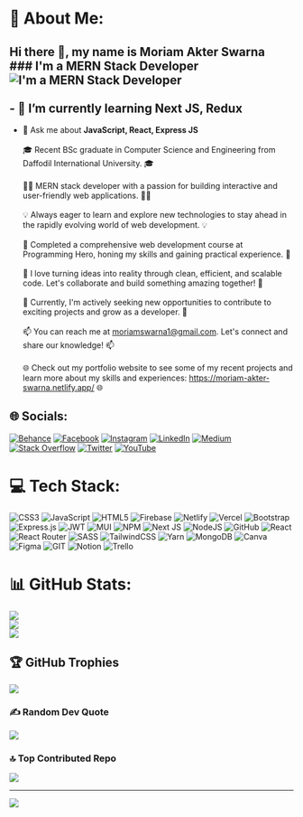 # 💫 About Me:
## Hi there 👋, my name is Moriam Akter Swarna<br>### I'm a MERN Stack Developer <br>![I'm a MERN Stack Developer](https://media.licdn.com/dms/image/D5616AQGBq2snEtDCbg/profile-displaybackgroundimage-shrink_350_1400/0/1696325097585?e=1701907200&v=beta&t=4XV98tBTVkVgqa-8wiGz06fMtIHKfdnUlU9elkiNKcY)<br><br>- 🌱 I’m currently learning **Next JS, Redux**
- 💬 Ask me about **JavaScript, React, Express JS** <br> <br>🎓 Recent BSc graduate in Computer Science and Engineering from Daffodil International University. 🎓<br><br>👩‍💻 MERN stack developer with a passion for building interactive and user-friendly web applications. 👩‍💻<br><br>💡 Always eager to learn and explore new technologies to stay ahead in the rapidly evolving world of web development. 💡<br><br>🌟 Completed a comprehensive web development course at Programming Hero, honing my skills and gaining practical experience. 🌟<br><br>🚀 I love turning ideas into reality through clean, efficient, and scalable code. Let's collaborate and build something amazing together! 🚀<br><br>🌱 Currently, I'm actively seeking new opportunities to contribute to exciting projects and grow as a developer. 🌱<br><br>📫 You can reach me at moriamswarna1@gmail.com. Let's connect and share our knowledge! 📫<br><br>🌐 Check out my portfolio website to see some of my recent projects and learn more about my skills and experiences: https://moriam-akter-swarna.netlify.app/ 🌐


## 🌐 Socials:
[![Behance](https://img.shields.io/badge/Behance-1769ff?logo=behance&logoColor=white)](https://behance.net/moriamswarna) [![Facebook](https://img.shields.io/badge/Facebook-%231877F2.svg?logo=Facebook&logoColor=white)](https://facebook.com/mariam.swarna.76) [![Instagram](https://img.shields.io/badge/Instagram-%23E4405F.svg?logo=Instagram&logoColor=white)](https://instagram.com/onindita_ms) [![LinkedIn](https://img.shields.io/badge/LinkedIn-%230077B5.svg?logo=linkedin&logoColor=white)](https://linkedin.com/in/moriamakterswarna) [![Medium](https://img.shields.io/badge/Medium-12100E?logo=medium&logoColor=white)](https://medium.com/@@moriam15-12880) [![Stack Overflow](https://img.shields.io/badge/-Stackoverflow-FE7A16?logo=stack-overflow&logoColor=white)](https://stackoverflow.com/users/17117758) [![Twitter](https://img.shields.io/badge/Twitter-%231DA1F2.svg?logo=Twitter&logoColor=white)](https://twitter.com/__swarna__s) [![YouTube](https://img.shields.io/badge/YouTube-%23FF0000.svg?logo=YouTube&logoColor=white)](https://youtube.com/@swarnamariam4933) 

# 💻 Tech Stack:
![CSS3](https://img.shields.io/badge/css3-%231572B6.svg?style=for-the-badge&logo=css3&logoColor=white) ![JavaScript](https://img.shields.io/badge/javascript-%23323330.svg?style=for-the-badge&logo=javascript&logoColor=%23F7DF1E) ![HTML5](https://img.shields.io/badge/html5-%23E34F26.svg?style=for-the-badge&logo=html5&logoColor=white) ![Firebase](https://img.shields.io/badge/firebase-%23039BE5.svg?style=for-the-badge&logo=firebase) ![Netlify](https://img.shields.io/badge/netlify-%23000000.svg?style=for-the-badge&logo=netlify&logoColor=#00C7B7) ![Vercel](https://img.shields.io/badge/vercel-%23000000.svg?style=for-the-badge&logo=vercel&logoColor=white) ![Bootstrap](https://img.shields.io/badge/bootstrap-%23563D7C.svg?style=for-the-badge&logo=bootstrap&logoColor=white) ![Express.js](https://img.shields.io/badge/express.js-%23404d59.svg?style=for-the-badge&logo=express&logoColor=%2361DAFB) ![JWT](https://img.shields.io/badge/JWT-black?style=for-the-badge&logo=JSON%20web%20tokens) ![MUI](https://img.shields.io/badge/MUI-%230081CB.svg?style=for-the-badge&logo=material-ui&logoColor=white) ![NPM](https://img.shields.io/badge/NPM-%23000000.svg?style=for-the-badge&logo=npm&logoColor=white) ![Next JS](https://img.shields.io/badge/Next-black?style=for-the-badge&logo=next.js&logoColor=white) ![NodeJS](https://img.shields.io/badge/node.js-6DA55F?style=for-the-badge&logo=node.js&logoColor=white) ![GitHub](https://img.shields.io/badge/GitHub-%23121011.svg?style=for-the-badge&logo=github&logoColor=white) ![React](https://img.shields.io/badge/react-%2320232a.svg?style=for-the-badge&logo=react&logoColor=%2361DAFB) ![React Router](https://img.shields.io/badge/React_Router-CA4245?style=for-the-badge&logo=react-router&logoColor=white) ![SASS](https://img.shields.io/badge/SASS-hotpink.svg?style=for-the-badge&logo=SASS&logoColor=white) ![TailwindCSS](https://img.shields.io/badge/tailwindcss-%2338B2AC.svg?style=for-the-badge&logo=tailwind-css&logoColor=white) ![Yarn](https://img.shields.io/badge/yarn-%232C8EBB.svg?style=for-the-badge&logo=yarn&logoColor=white) ![MongoDB](https://img.shields.io/badge/MongoDB-%234ea94b.svg?style=for-the-badge&logo=mongodb&logoColor=white) ![Canva](https://img.shields.io/badge/Canva-%2300C4CC.svg?style=for-the-badge&logo=Canva&logoColor=white) 	![Figma](https://img.shields.io/badge/figma-%23F24E1E.svg?style=for-the-badge&logo=figma&logoColor=white) ![GIT](https://img.shields.io/badge/Git-fc6d26?style=for-the-badge&logo=git&logoColor=white) ![Notion](https://img.shields.io/badge/Notion-%23000000.svg?style=for-the-badge&logo=notion&logoColor=white) ![Trello](https://img.shields.io/badge/Trello-%23026AA7.svg?style=for-the-badge&logo=Trello&logoColor=white)
# 📊 GitHub Stats:
![](https://github-readme-stats.vercel.app/api?username=MoriamAkterSwarna&theme=midnight-purple&hide_border=false&include_all_commits=true&count_private=true)<br/>
![](https://github-readme-streak-stats.herokuapp.com/?user=MoriamAkterSwarna&theme=midnight-purple&hide_border=false)<br/>
![](https://github-readme-stats.vercel.app/api/top-langs/?username=MoriamAkterSwarna&theme=midnight-purple&hide_border=false&include_all_commits=true&count_private=true&layout=compact)

## 🏆 GitHub Trophies
![](https://github-profile-trophy.vercel.app/?username=MoriamAkterSwarna&theme=radical&no-frame=false&no-bg=false&margin-w=4)

### ✍️ Random Dev Quote
![](https://quotes-github-readme.vercel.app/api?type=vetical&theme=radical)

### 🔝 Top Contributed Repo
![](https://github-contributor-stats.vercel.app/api?username=MoriamAkterSwarna&limit=5&theme=tokyonight&combine_all_yearly_contributions=true)

---
[![](https://visitcount.itsvg.in/api?id=MoriamAkterSwarna&icon=6&color=11)](https://visitcount.itsvg.in)

<!-- Proudly created with GPRM ( https://gprm.itsvg.in ) -->
